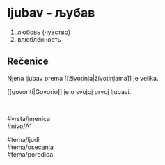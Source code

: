 # ljubav - љубав

1. любовь (чувство)
2. влюблённость

## Rečenice

Njena ljubav prema [[životinja|životinjama]] je velika.

[[govoriti|Govorio]] je o svojoj prvoj ljubavi.

<br>

#vrsta/imenica  
#nivo/A1  

#tema/ljudi  
#tema/osećanja  
#tema/porodica  
